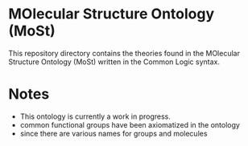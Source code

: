# MOlecular Structure Ontology (MoSt)

This repository directory contains the theories found in the MOlecular Structure Ontology (MoSt) written in the Common Logic syntax.


Notes
================================================
- This ontology is currently a work in progress.
- common functional groups have been axiomatized in the ontology
- since there are various names for groups and molecules